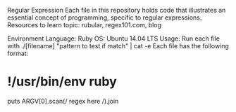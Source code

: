 Regular Expression
Each file in this repository holds code that illustrates an essential concept of programming, specific to regular expressions. Resources to learn topic: rubular, regex101.com, blog

Environment
Language: Ruby
OS: Ubuntu 14.04 LTS
Usage: Run each file with ./[filename] "pattern to test if match" | cat -e
Each file has the following format:

# !/usr/bin/env ruby
puts ARGV[0].scan(/ regex here /).join
